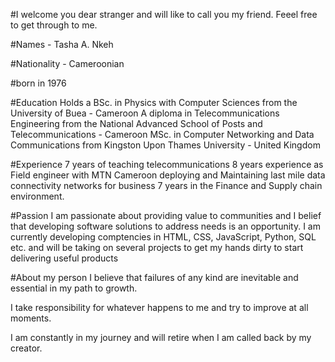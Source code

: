 #I welcome you dear stranger and will like to call you my friend. Feeel free to get through to me.

#Names - Tasha A. Nkeh

#Nationality - Cameroonian

#born in 1976

#Education
 Holds a BSc. in Physics with Computer Sciences from the University of Buea - Cameroon
 A diploma in Telecommunications Engineering from the National Advanced School of Posts and Telecommunications - Cameroon
 MSc. in Computer Networking and Data Communications from Kingston Upon Thames University - United Kingdom

#Experience
 7 years of teaching telecommunications
 8 years experience as Field engineer with MTN Cameroon deploying and Maintaining last mile data connectivity networks for business
 7 years in the Finance and Supply chain environment.

 #Passion
  I am passionate about providing value to communities and I belief that developing software solutions to address needs is an opportunity. I am currently developing comptencies in HTML, CSS, JavaScript, Python, SQL etc. and will be taking on several projects to get my hands dirty to start delivering useful products

#About my person
 I believe that failures of any kind are  inevitable and essential in my path to growth.

 I take responsibility for whatever happens to me and try to improve at all moments.

 I am constantly in my journey and will retire when I am called back by my creator.